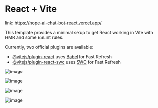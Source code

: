 # React + Vite

link: https://hope-ai-chat-bot-react.vercel.app/

This template provides a minimal setup to get React working in Vite with HMR and some ESLint rules.

Currently, two official plugins are available:

- [@vitejs/plugin-react](https://github.com/vitejs/vite-plugin-react/blob/main/packages/plugin-react/README.md) uses [Babel](https://babeljs.io/) for Fast Refresh
- [@vitejs/plugin-react-swc](https://github.com/vitejs/vite-plugin-react-swc) uses [SWC](https://swc.rs/) for Fast Refresh


![image](https://github.com/user-attachments/assets/fb48acb2-c80d-484e-85c8-48ac5dff23b0)

![image](https://github.com/user-attachments/assets/a12a8eea-ec56-472e-a4d2-9f8a724b8bb2)

![image](https://github.com/user-attachments/assets/1ac521f1-9418-4ce3-82ab-2b25b2c37170)

![image](https://github.com/user-attachments/assets/a05af71d-5f00-469a-ba7d-e6ae69450442)





